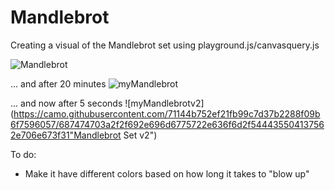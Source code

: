 Mandlebrot
==========

Creating a visual of the Mandlebrot set using playground.js/canvasquery.js

![Mandlebrot](http://strayoutdoors.com/wp-content/uploads/2010/10/mandelbrot.jpg "Full Mandlebrot Set")

... and after 20 minutes
![myMandlebrot](https://camo.githubusercontent.com/9d729a9fa917ac611da80aceae1ec117447cfaa3/687474703a2f2f692e696d6775722e636f6d2f524957777670772e706e673f31 "Mandlebrot Set")

... and now after 5 seconds
![myMandlebrotv2](https://camo.githubusercontent.com/71144b752ef21fb99c7d37b2288f09b6f7596057/687474703a2f2f692e696d6775722e636f6d2f544435504137562e706e673f31"Mandlebrot Set v2")

To do:
  - Make it have different colors based on how long it takes to "blow up"
